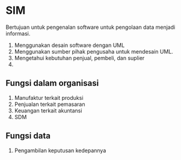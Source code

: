 # SIM
Bertujuan untuk pengenalan software untuk pengolaan data menjadi informasi.
1. Menggunakan desain software dengan UML
2. Menggunakan sumber pihak pengusaha untuk mendesain UML.
3. Mengetahui kebutuhan penjual, pembeli, dan suplier
4.

## Fungsi dalam organisasi
1. Manufaktur terkait produksi
2. Penjualan terkait pemasaran
3. Keuangan terkait akuntansi
4. SDM

## Fungsi data
1. Pengambilan keputusan kedepannya

